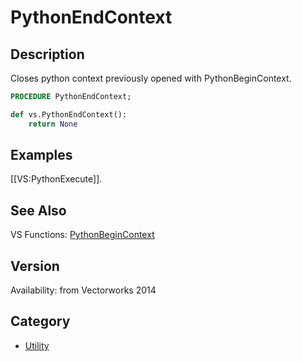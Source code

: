 # PythonEndContext

## Description
Closes python context previously opened with PythonBeginContext.

```pascal
PROCEDURE PythonEndContext;
```

```python
def vs.PythonEndContext():
    return None
```

## Examples
[[VS:PythonExecute]].

## See Also
VS Functions:
[PythonBeginContext](PythonBeginContext.md)

## Version
Availability: from Vectorworks 2014

## Category
* [Utility](../Categories/Utility.md)
